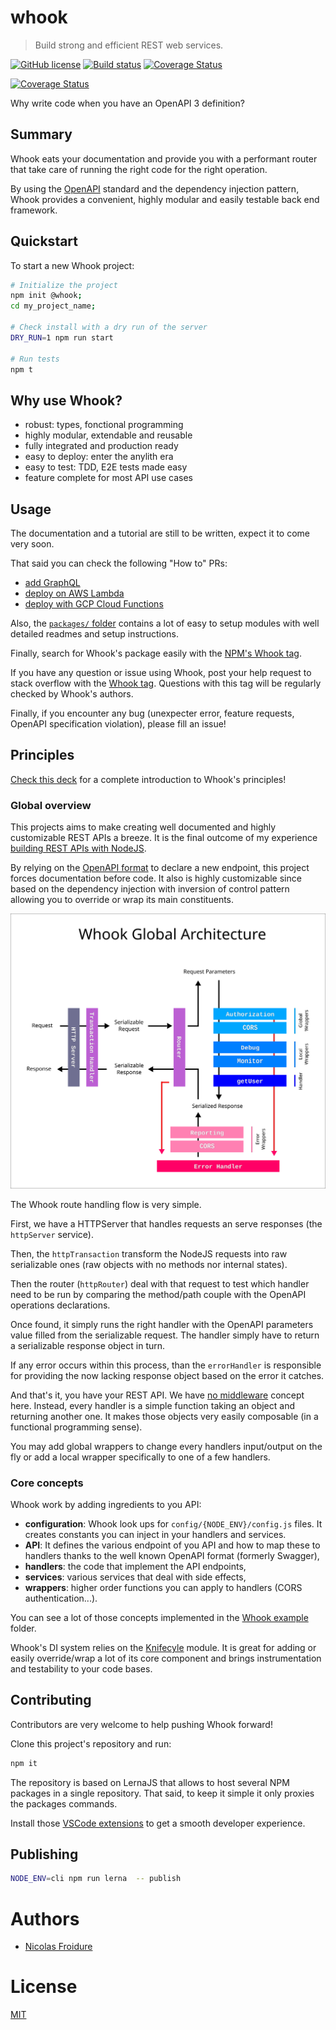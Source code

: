 [//]: # ( )
[//]: # (This file is automatically generated by a `metapak`)
[//]: # (module. Do not change it  except between the)
[//]: # (`content:start/end` flags, your changes would)
[//]: # (be overridden.)
[//]: # ( )
# whook
> Build strong and efficient REST web services.

[![GitHub license](https://img.shields.io/badge/license-MIT-blue.svg)](https://github.com/nfroidure/whook/blob/master/LICENSE)
[![Build status](https://secure.travis-ci.org/nfroidure/whook.svg)](https://travis-ci.org/nfroidure/whook)
[![Coverage Status](https://coveralls.io/repos/nfroidure/whook/badge.svg?branch=master)](https://coveralls.io/r/nfroidure/whook?branch=master)


[//]: # (::contents:start)

[![Coverage Status](https://coveralls.io/repos/nfroidure/whook/badge.svg?branch=master)](https://coveralls.io/r/nfroidure/whook?branch=master)

Why write code when you have an OpenAPI 3 definition?

## Summary

Whook eats your documentation and provide you with a
 performant router that take care of running the right
 code for the right operation.

By using the [OpenAPI](https://www.openapis.org/) standard and
 the dependency injection pattern, Whook provides a convenient,
 highly modular and easily testable back end framework.

## Quickstart

To start a new Whook project:

```sh
# Initialize the project
npm init @whook;
cd my_project_name;

# Check install with a dry run of the server
DRY_RUN=1 npm run start

# Run tests
npm t
```

## Why use Whook?

- robust: types, fonctional programming
- highly modular, extendable and reusable
- fully integrated and production ready
- easy to deploy: enter the anylith era
- easy to test: TDD, E2E tests made easy
- feature complete for most API use cases

## Usage

The documentation and a tutorial are still to be written, expect
 it to come very soon.

That said you can check the following "How to" PRs:
- [add GraphQL](https://github.com/nfroidure/whook/pull/62)
- [deploy on AWS Lambda](https://github.com/nfroidure/whook/pull/54)
- [deploy with GCP Cloud Functions](https://github.com/nfroidure/whook/pull/66)

Also, the [`packages/` folder](./packages) contains a lot of easy to
 setup modules with well detailed readmes and setup instructions.

Finally, search for Whook's package easily with the
 [NPM's Whook tag](https://www.npmjs.com/search?q=keywords:whook).

If you have any question or issue using Whook, post your help request
 to stack overflow with the
 [Whook tag](https://stackoverflow.com/questions/ask?tags=whook).
 Questions with this tag will be regularly checked by Whook's authors.

Finally, if you encounter any bug (unexpecter error, feature requests,
 OpenAPI specification violation), please fill an issue!

## Principles

[Check this deck](https://slides.com/nfroidure/introducing-whook)
 for a complete introduction to Whook's principles!
 
### Global overview

This projects aims to make creating well documented and highly
 customizable REST APIs a breeze. It is the final outcome of my experience
 [building REST APIs with NodeJS](https://insertafter.com/en/blog/http_rest_apis_with_nodejs.html).

By relying on the [OpenAPI format](https://www.openapis.org/)
 to declare a new endpoint, this project forces documentation before code.
It also is highly customizable since based on the dependency injection
 with inversion of control pattern allowing you to override or wrap its main
 constituents.

![Architecture Overview](./overview.svg)

The Whook route handling flow is very simple.

First, we have a HTTPServer that handles requests an serve responses
 (the `httpServer` service).

Then, the `httpTransaction` transform the NodeJS requests into raw
 serializable ones (raw objects with no methods nor internal states).

Then the router (`httpRouter`) deal with that request to test which
 handler need to be run by comparing the method/path couple with the
 OpenAPI operations declarations.

Once found, it simply runs the right handler with the OpenAPI
 parameters value filled from the serializable request. The handler
 simply have to return a serializable response object in turn.

If any error occurs within this process, than the `errorHandler`
 is responsible for providing the now lacking response object
 based on the error it catches.

And that's it, you have your REST API. We have
 [no middleware](http://insertafter.com/en/blog/no_more_middlewares.html)
 concept here. Instead, every handler is a simple function taking an object
 and returning another one. It makes those objects very easily composable
 (in a functional programming sense).

You may add global wrappers to change every handlers input/output on the
 fly or add a local wrapper specifically to one of a few handlers.

### Core concepts

Whook work by adding ingredients to you API:
- **configuration**: Whook look ups for `config/{NODE_ENV}/config.js` files.
 It creates constants you can inject in your handlers and services.
- **API**: It defines the various endpoint of you API and how to map these
 to handlers thanks to the well known OpenAPI format (formerly Swagger),
- **handlers**: the code that implement the API endpoints,
- **services**: various services that deal with side effects,
- **wrappers**: higher order functions you can apply to handlers (CORS
 authentication...).

You can see a lot of those concepts implemented in the
 [Whook example](./packages/whook-example) folder.

Whook's DI system relies on the
 [Knifecyle](https://github.com/nfroidure/knifecycle) module.
 It is great for adding or easily override/wrap a lot of its core
 component and brings instrumentation and testability to your code
 bases.

## Contributing

Contributors are very welcome to help pushing Whook forward!

Clone this project's repository and run:

```sh
npm it
```

The repository is based on LernaJS that allows to host several NPM
 packages in a single repository. That said, to keep it simple
 it only proxies the packages commands.

Install those [VSCode extensions](https://insertafter.com/en/blog/my_vscode_configuration.html)
 to get a smooth developer experience.

## Publishing

```sh
NODE_ENV=cli npm run lerna  -- publish
```

[//]: # (::contents:end)

# Authors
- [Nicolas Froidure](http://insertafter.com/en/index.html)

# License
[MIT](https://github.com/nfroidure/whook/blob/master/LICENSE)
